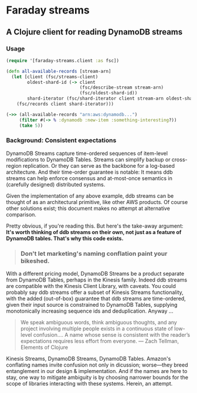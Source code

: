# Faraday streams

## A Clojure client for reading DynamoDB streams


### Usage

```clojure
(require '[faraday-streams.client :as fsc])

(defn all-available-records [stream-arn]
  (let [client (fsc/streams-client)
        oldest-shard-id (-> client
                            (fsc/describe-stream stream-arn)
                            (fsc/oldest-shard-id))
        shard-iterator (fsc/shard-iterator client stream-arn oldest-shard-id :trim-horizon)]
    (fsc/records client shard-iterator)))

(->> (all-available-records "arn:aws:dynamodb...")
     (filter #(-> % :dynamodb :new-item :something-interesting?))
     (take 5))
```


### Background: Consistent expectations

DynamoDB Streams capture time-ordered sequences of item-level modifications to DynamoDB Tables. Streams can simplify backup or cross-region replication. Or they can serve as the backbone for a log-based architecture. And their time-order guarantee is notable: It means ddb streams can help enforce consensus and at-most-once semantics in (carefully designed) distributed systems.

Given the implementation of any above example, ddb streams can be thought of as an architectural primitive, like other AWS products. Of course other solutions exist; this document makes no attempt at alternative comparison.

Pretty obvious, if you're reading this. But here's the take-away argument: **It's worth thinking of ddb streams on their own, not just as a feature of DynamoDB tables. That's why this code exists.**

> ### Don't let marketing's naming conflation paint your bikeshed.

With a different pricing model, DynamoDB Streams be a product separate from DynamoDB Tables, perhaps in the Kinesis family. Indeed ddb streams are compatible with the Kinesis Client Library, with caveats. You could probably say ddb streams offer a subset of Kinesis Streams functionality, with the added (out-of-box) guarantee that ddb streams are time-ordered, given their input source is constrained to DynamoDB Tables, supplying monotonically increasing sequence ids and deduplication. Anyway ...

> We speak ambiguous words, think ambiguous thoughts, and any project involving multiple people exists in a continuous state of low-level confusion.… A name whose sense is consistent with the reader’s expectations requires less effort from everyone. 
> — Zach Tellman, Elements of Clojure

Kinesis Streams, DynamoDB Streams, DynamoDB Tables. Amazon's conflating names invite confusion not only in dicussion; worse—they breed entanglement in our design & implementation. And if the names are here to stay, one way to mitigate ambiguity is by choosing narrower bounds for the scope of libraries interacting with these systems. Herein, an attempt.
